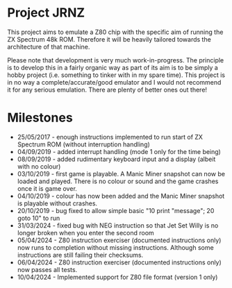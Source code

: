 # Project JRNZ

This project aims to emulate a Z80 chip with the specific aim of running the ZX Spectrum 48k ROM. Therefore it will be heavily tailored towards the architecture of that machine.

Please note that development is very much work-in-progress. The principle is to develop this in a fairly organic way as part of its aim is to be simply a hobby project (i.e. something to tinker with in my spare time). This project is in no way a complete/accurate/good emulator and I would not recommend it for any serious emulation. There are plenty of better ones out there!

# Milestones

* 25/05/2017 - enough instructions implemented to run start of ZX Spectrum ROM (without interruption handling)
* 04/09/2019 - added interrupt handling (mode 1 only for the time being)
* 08/09/2019 - added rudimentary keyboard input and a display (albeit with no colour)
* 03/10/2019 - first game is playable. A Manic Miner snapshot can now be loaded and played. There is no colour or sound and the game crashes once it is game over.
* 04/10/2019 - colour has now been added and the Manic Miner snapshot is playable without crashes.
* 20/10/2019 - bug fixed to allow simple basic "10 print "message"; 20 goto 10" to run
* 31/03/2024 - fixed bug with NEG instruction so that Jet Set Willy is no longer broken when you enter the second room
* 05/04/2024 - Z80 instruction exerciser (documented instructions only) now runs to completion without missing instructions. Although some instructions are still failing their checksums.
* 06/04/2024 - Z80 instruction exerciser (documented instructions only) now passes all tests.
* 10/04/2024 - Implemented support for Z80 file format (version 1 only)
